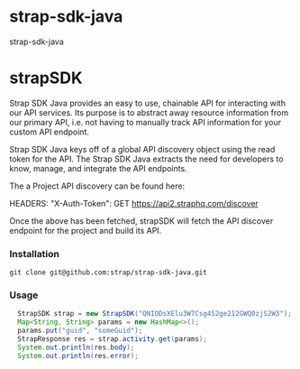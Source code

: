 # strap-sdk-java
strap-sdk-java
# strapSDK

Strap SDK Java provides an easy to use, chainable API for interacting with our API services. Its purpose is to abstract away resource information from our primary API, i.e. not having to manually track API information for your custom API endpoint.

Strap SDK Java keys off of a global API discovery object using the read token for the API. The Strap SDK Java extracts the need for developers to know, manage, and integrate the API endpoints.

The a Project API discovery can be found here:

HEADERS: "X-Auth-Token": GET https://api2.straphq.com/discover

Once the above has been fetched, strapSDK will fetch the API discover endpoint for the project and build its API.

### Installation

```
git clone git@github.com:strap/strap-sdk-java.git
```

### Usage
```java
  StrapSDK strap = new StrapSDK("QNIODsXElu3W7Csg452ge212GWQ0zjS2W3");
  Map<String, String> params = new HashMap<>();
  params.put("guid", "someGuid");
  StrapResponse res = strap.activity.get(params);
  System.out.println(res.body);
  System.out.println(res.error);
```
